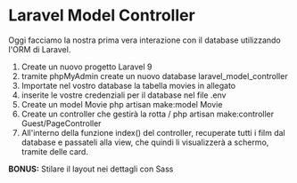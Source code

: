 # Laravel Model Controller 
Oggi facciamo la nostra prima vera interazione con il database utilizzando l'ORM di Laravel.
1. Create un nuovo progetto Laravel 9
2. tramite phpMyAdmin create un nuovo database laravel_model_controller
3. Importate nel vostro database la tabella movies in allegato
4. inserite le vostre credenziali per il database nel file .env
5. Create un model Movie
php artisan make:model Movie
6. Create un controller che gestirà la rotta /
php artisan make:controller Guest/PageController
7. All'interno della funzione index() del controller, recuperate tutti i film dal database e passateli alla view, che quindi li visualizzerà a schermo, tramite delle card.

**BONUS:**
Stilare il layout nei dettagli con Sass